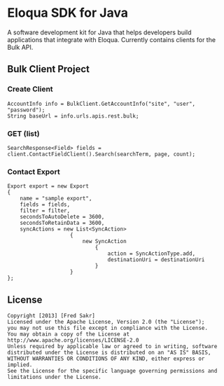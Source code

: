 Eloqua SDK for Java
=================
A software development kit for Java that helps developers build applications that integrate with Eloqua.
Currently contains clients for the Bulk API.

## Bulk Client Project
### Create Client
	AccountInfo info = BulkClient.GetAccountInfo("site", "user", "password");
	String baseUrl = info.urls.apis.rest.bulk;

### GET (list)
	SearchResponse<Field> fields = client.ContactFieldClient().Search(searchTerm, page, count);	

### Contact Export
	Export export = new Export
	{
		name = "sample export",
		fields = fields,
		filter = filter,
		secondsToAutoDelete = 3600,
		secondsToRetainData = 3600,
		syncActions = new List<SyncAction>
						{
							new SyncAction
								{
									action = SyncActionType.add,
									destinationUri = destinationUri
								}
						}
	};
	
## License
	Copyright [2013] [Fred Sakr]
	Licensed under the Apache License, Version 2.0 (the "License");
	you may not use this file except in compliance with the License.
	You may obtain a copy of the License at
	http://www.apache.org/licenses/LICENSE-2.0
	Unless required by applicable law or agreed to in writing, software
	distributed under the License is distributed on an "AS IS" BASIS,
	WITHOUT WARRANTIES OR CONDITIONS OF ANY KIND, either express or implied.
	See the License for the specific language governing permissions and
	limitations under the License.